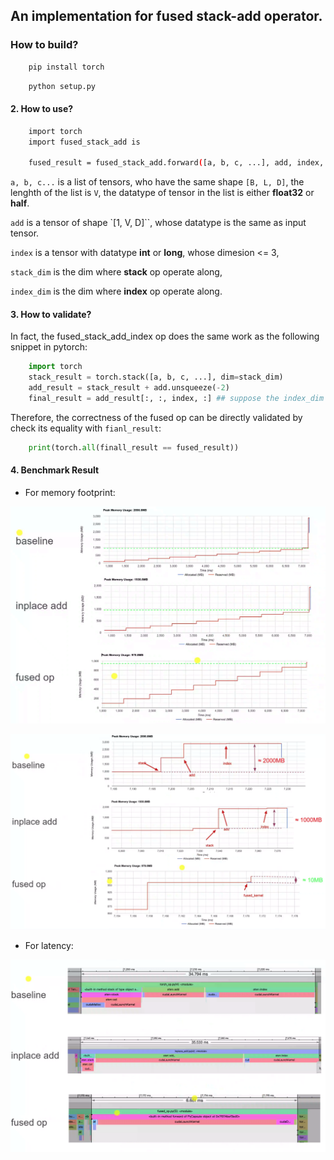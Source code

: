 ## An implementation for fused stack-add operator.
### How to build?
```bash
    pip install torch
```
```bash
    python setup.py
```

#### 2. How to use?
```bash
    import torch
    import fused_stack_add is 

    fused_result = fused_stack_add.forward([a, b, c, ...], add, index, stack_dim, index_dim)
```
`a, b, c...` is a list of tensors, who have the same shape `[B, L, D]`, the lenghth of the list is `V`, the datatype of tensor in the list is either **float32** or **half**.

`add` is a tensor of shape `[1, V, D]``, whose datatype is the same as input tensor.

`index` is a tensor with datatype **int** or **long**, whose dimesion <= 3,

`stack_dim` is the dim where **stack** op operate along,

`index_dim` is the dim where **index** op operate along.

#### 3. How to validate?
In fact, the fused_stack_add_index op does the same work as the following snippet in pytorch:
```python
    import torch
    stack_result = torch.stack([a, b, c, ...], dim=stack_dim)
    add_result = stack_result + add.unsqueeze(-2)
    final_result = add_result[:, :, index, :] ## suppose the index_dim = 2
```

Therefore, the correctness of the fused op can be directly validated by check its equality with `fianl_result`:
```python
    print(torch.all(finall_result == fused_result))
```

#### 4. Benchmark Result

- For memory footprint:

![](.assets/fused_stack_add_index_global.png)

![](.assets/fused_stack_add_index_local.png)


- For latency:

![](.assets/fused_stack_add_index_latency.png)




